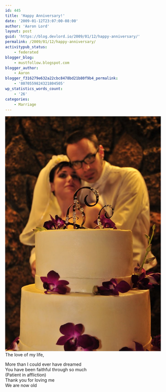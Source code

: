 ```yaml
---
id: 445
title: 'Happy Anniversary!'
date: '2009-01-12T23:07:00-08:00'
author: 'Aaron Lord'
layout: post
guid: 'https://blog.devlord.io/2009/01/12/happy-anniversary/'
permalink: /2009/01/12/happy-anniversary/
activitypub_status:
    - federated
blogger_blog:
    - mustfollow.blogspot.com
blogger_author:
    - Aaron
blogger_f316279e632a22cbc8478bd21b80f9b4_permalink:
    - '8070559824321804505'
wp_statistics_words_count:
    - '26'
categories:
    - Marriage
---
```


<a href="/assets/img/2011/10/2802402388_487f1924a3_b.jpg"><img src="/assets/img/2011/10/2802402388_487f1924a3_b.jpg?w=199" border="0" alt="" /></a><br />The love of my life,<div>More than I could ever have dreamed<br /><div>You have been faithful through so much</div><div>(Patient in affliction)</div><div>Thank you for loving me</div><div>We are now old</div></div>